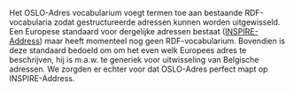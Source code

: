 Het OSLO-Adres vocabularium voegt termen toe aan bestaande RDF-vocabularia zodat gestructureerde adressen kunnen 
worden uitgewisseld. Een Europese standaard voor dergelijke adressen bestaat ([INSPIRE-Address](http://inspire.ec.europa.eu/documents/Data_Specifications/INSPIRE_DataSpecification_AD_v3.0.pdf)) maar heeft 
momenteel nog geen RDF-vocabularium. Bovendien is deze standaard bedoeld om om het even welk Europees adres te beschrijven,
 hij is m.a.w. te generiek voor uitwisseling van Belgische adressen. 
 We zorgden er echter voor dat OSLO-Adres perfect mapt op INSPIRE-Address.
